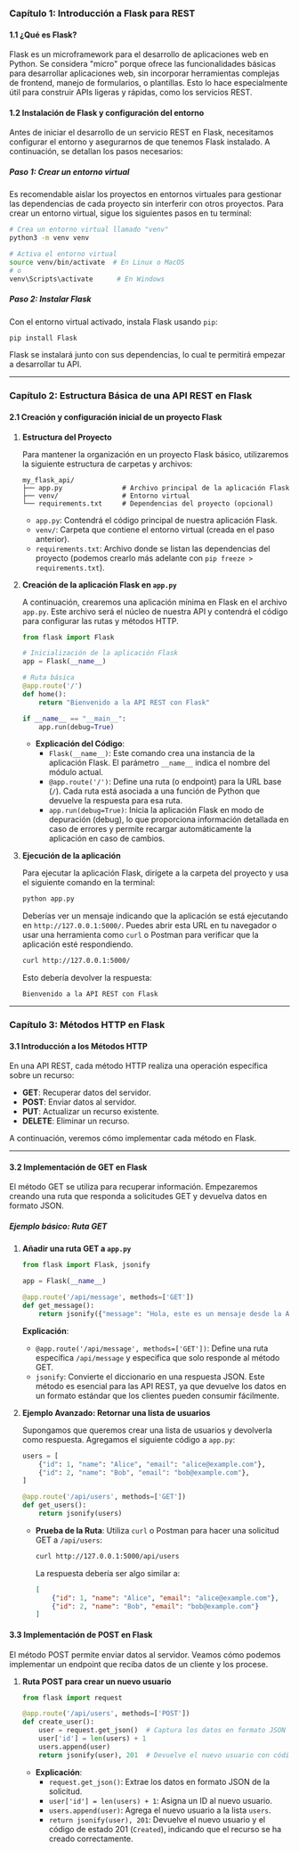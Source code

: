 ### **Capítulo 1: Introducción a Flask para REST**

#### **1.1 ¿Qué es Flask?**
Flask es un microframework para el desarrollo de aplicaciones web en Python. Se considera "micro" porque ofrece las funcionalidades básicas para desarrollar aplicaciones web, sin incorporar herramientas complejas de frontend, manejo de formularios, o plantillas. Esto lo hace especialmente útil para construir APIs ligeras y rápidas, como los servicios REST.

#### **1.2 Instalación de Flask y configuración del entorno**

Antes de iniciar el desarrollo de un servicio REST en Flask, necesitamos configurar el entorno y asegurarnos de que tenemos Flask instalado. A continuación, se detallan los pasos necesarios:

##### Paso 1: Crear un entorno virtual

Es recomendable aislar los proyectos en entornos virtuales para gestionar las dependencias de cada proyecto sin interferir con otros proyectos. Para crear un entorno virtual, sigue los siguientes pasos en tu terminal:

```bash
# Crea un entorno virtual llamado "venv"
python3 -m venv venv

# Activa el entorno virtual
source venv/bin/activate  # En Linux o MacOS
# o
venv\Scripts\activate      # En Windows
```

##### Paso 2: Instalar Flask

Con el entorno virtual activado, instala Flask usando `pip`:

```bash
pip install Flask
```

Flask se instalará junto con sus dependencias, lo cual te permitirá empezar a desarrollar tu API.

---

### **Capítulo 2: Estructura Básica de una API REST en Flask**

#### **2.1 Creación y configuración inicial de un proyecto Flask**

1. **Estructura del Proyecto**

   Para mantener la organización en un proyecto Flask básico, utilizaremos la siguiente estructura de carpetas y archivos:

   ```
   my_flask_api/
   ├── app.py               # Archivo principal de la aplicación Flask
   ├── venv/                # Entorno virtual
   └── requirements.txt     # Dependencias del proyecto (opcional)
   ```

   - `app.py`: Contendrá el código principal de nuestra aplicación Flask.
   - `venv/`: Carpeta que contiene el entorno virtual (creada en el paso anterior).
   - `requirements.txt`: Archivo donde se listan las dependencias del proyecto (podemos crearlo más adelante con `pip freeze > requirements.txt`).

2. **Creación de la aplicación Flask en `app.py`**

   A continuación, crearemos una aplicación mínima en Flask en el archivo `app.py`. Este archivo será el núcleo de nuestra API y contendrá el código para configurar las rutas y métodos HTTP.

   ```python
   from flask import Flask

   # Inicialización de la aplicación Flask
   app = Flask(__name__)

   # Ruta básica
   @app.route('/')
   def home():
       return "Bienvenido a la API REST con Flask"

   if __name__ == "__main__":
       app.run(debug=True)
   ```

   - **Explicación del Código**:
     - `Flask(__name__)`: Este comando crea una instancia de la aplicación Flask. El parámetro `__name__` indica el nombre del módulo actual.
     - `@app.route('/')`: Define una ruta (o endpoint) para la URL base (`/`). Cada ruta está asociada a una función de Python que devuelve la respuesta para esa ruta.
     - `app.run(debug=True)`: Inicia la aplicación Flask en modo de depuración (debug), lo que proporciona información detallada en caso de errores y permite recargar automáticamente la aplicación en caso de cambios.

3. **Ejecución de la aplicación**

   Para ejecutar la aplicación Flask, dirígete a la carpeta del proyecto y usa el siguiente comando en la terminal:

   ```bash
   python app.py
   ```

   Deberías ver un mensaje indicando que la aplicación se está ejecutando en `http://127.0.0.1:5000/`. Puedes abrir esta URL en tu navegador o usar una herramienta como `curl` o Postman para verificar que la aplicación esté respondiendo.

   ```bash
   curl http://127.0.0.1:5000/
   ```

   Esto debería devolver la respuesta:

   ```
   Bienvenido a la API REST con Flask
   ```

---

### **Capítulo 3: Métodos HTTP en Flask**

#### **3.1 Introducción a los Métodos HTTP**

En una API REST, cada método HTTP realiza una operación específica sobre un recurso:
- **GET**: Recuperar datos del servidor.
- **POST**: Enviar datos al servidor.
- **PUT**: Actualizar un recurso existente.
- **DELETE**: Eliminar un recurso.

A continuación, veremos cómo implementar cada método en Flask.

---

#### **3.2 Implementación de GET en Flask**

El método GET se utiliza para recuperar información. Empezaremos creando una ruta que responda a solicitudes GET y devuelva datos en formato JSON.

##### Ejemplo básico: Ruta GET

1. **Añadir una ruta GET a `app.py`**

   ```python
   from flask import Flask, jsonify

   app = Flask(__name__)

   @app.route('/api/message', methods=['GET'])
   def get_message():
       return jsonify({"message": "Hola, este es un mensaje desde la API con método GET"})
   ```

   **Explicación**:
   - `@app.route('/api/message', methods=['GET'])`: Define una ruta específica `/api/message` y especifica que solo responde al método GET.
   - `jsonify`: Convierte el diccionario en una respuesta JSON. Este método es esencial para las API REST, ya que devuelve los datos en un formato estándar que los clientes pueden consumir fácilmente.

2. **Ejemplo Avanzado: Retornar una lista de usuarios**

   Supongamos que queremos crear una lista de usuarios y devolverla como respuesta. Agregamos el siguiente código a `app.py`:

   ```python
   users = [
       {"id": 1, "name": "Alice", "email": "alice@example.com"},
       {"id": 2, "name": "Bob", "email": "bob@example.com"},
   ]

   @app.route('/api/users', methods=['GET'])
   def get_users():
       return jsonify(users)
   ```

   - **Prueba de la Ruta**:
     Utiliza `curl` o Postman para hacer una solicitud GET a `/api/users`:

     ```bash
     curl http://127.0.0.1:5000/api/users
     ```

     La respuesta debería ser algo similar a:

     ```json
     [
         {"id": 1, "name": "Alice", "email": "alice@example.com"},
         {"id": 2, "name": "Bob", "email": "bob@example.com"}
     ]
     ```

#### **3.3 Implementación de POST en Flask**

El método POST permite enviar datos al servidor. Veamos cómo podemos implementar un endpoint que reciba datos de un cliente y los procese.

1. **Ruta POST para crear un nuevo usuario**

   ```python
   from flask import request

   @app.route('/api/users', methods=['POST'])
   def create_user():
       user = request.get_json()  # Captura los datos en formato JSON
       user['id'] = len(users) + 1
       users.append(user)
       return jsonify(user), 201  # Devuelve el nuevo usuario con código de estado 201
   ```

   - **Explicación**:
     - `request.get_json()`: Extrae los datos en formato JSON de la solicitud.
     - `user['id'] = len(users) + 1`: Asigna un ID al nuevo usuario.
     - `users.append(user)`: Agrega el nuevo usuario a la lista `users`.
     - `return jsonify(user), 201`: Devuelve el nuevo usuario y el código de estado 201 (`Created`), indicando que el recurso se ha creado correctamente.
